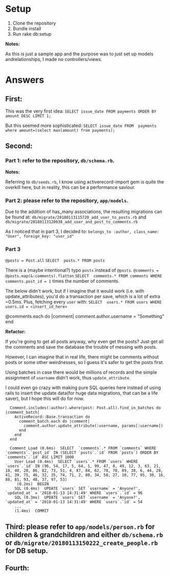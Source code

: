 # Setup

1. Clone the repository
2. Bundle install
3. Run rake db:setup

**Notes:**

As this is just a sample app and the purpose was to just set up models andrelationships, I made no controllers/views.

# Answers

## First:

This was the very first idea:
`SELECT issue_date FROM payments ORDER BY amount DESC LIMIT 1;`

But this seemed more sophisticated:
`SELECT issue_date FROM  payments where amount=(select max(amount) from payments);`

## Second:
### Part 1: refer to the repository, `db/schema.rb`.
**Notes:**

Referring to `db/seeds.rb`, I know using activerecord-import gem is quite the overkill here,
but in reality, this can be a performance saviour.

### Part 2: please refer to the repository, `app/models`.

Due to the addition of has_many associations, the resulting migrations can be found at:
`db/migrate/20180113115720_add_user_to_posts.rb` and
`db/migrate/20180113120038_add_user_and_post_to_comments.rb`

As I noticed that in part 3, I decided to: `belongs_to :author, class_name: "User", foreign_key: "user_id"`

### Part 3

`@posts = Post.all`
`SELECT  posts.* FROM posts`

There is a (maybe intentional?) typo `posts` instead of `@posts`.
`@comments = @posts.map(&:comments).flatten`
`SELECT  comments.* FROM comments WHERE comments.post_id = 1` times the number of comments.

The below didn't work, but if I imagine that it would work (i.e. with update_attributes),
you'd do a transaction per save, which is a lot of extra ~0.5ms. Plus, fetching every  `user` with: `SELECT  users.* FROM users WHERE users.id = <insert_id_here>`

@comments.each do |comment|
  comment.author.username = "Something"
end

**Refactor:**

If you're going to get all posts anyway, why even get the posts? Just get all the comments and save the database the trouble of messing with posts.

However, I can imagine that in real life, there might be comments without posts or some other weirdnesses, so I guess it's safer to get the posts first.

Using batches in case there would be millions of records and the simple assignment of `username` didn't work, thus `update_attribute`.

I could even go crazy with making pure SQL queries here instead of using rails to insert the update data(for huge data migrations, that can be a life saver), but I hope this will do for now.

```
  Comment.includes(:author).where(post: Post.all).find_in_batches do |comment_batch|
    ActiveRecord::Base.transaction do
      comment_batch.each do |comment|
        comment.author.update_attribute(:username, params[:username])
      end
    end
  end
```

```
  Comment Load (0.6ms)  SELECT  `comments`.* FROM `comments` WHERE `comments`.`post_id` IN (SELECT `posts`.`id` FROM `posts`) ORDER BY `comments`.`id` ASC LIMIT 1000
    User Load (0.4ms)  SELECT `users`.* FROM `users` WHERE `users`.`id` IN (96, 54, 17, 5, 64, 1, 99, 47, 8, 49, 12, 3, 63, 21, 18, 40, 20, 86, 82, 73, 51, 4, 87, 84, 62, 78, 70, 89, 38, 6, 44, 28, 41, 39, 75, 46, 32, 35, 74, 71, 2, 80, 34, 50, 27, 10, 77, 95, 30, 16, 88, 81, 93, 48, 37, 97, 53)
     (0.2ms)  BEGIN
    SQL (0.4ms)  UPDATE `users` SET `username` = 'Anyone?', `updated_at` = '2018-01-13 14:31:49' WHERE `users`.`id` = 96
    SQL (0.3ms)  UPDATE `users` SET `username` = 'Anyone?', `updated_at` = '2018-01-13 14:31:49' WHERE `users`.`id` = 54
    ...
    (1.4ms)  COMMIT
```

## Third: please refer to `app/models/person.rb` for children & grandchildren and either `db/schema.rb` or `db/migrate/20180113150222_create_people.rb` for DB setup.

## Fourth:
